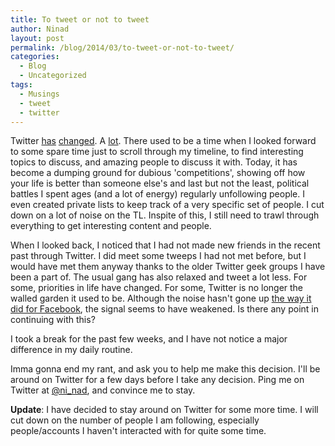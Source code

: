 ```yaml
---
title: To tweet or not to tweet
author: Ninad
layout: post
permalink: /blog/2014/03/to-tweet-or-not-to-tweet/
categories:
  - Blog
  - Uncategorized
tags:
  - Musings
  - tweet
  - twitter
---
```

Twitter [has](http://www.damemagazine.com/2014/02/06/i-did-not-sign-outrage "I did not sign on for outrage") [changed](http://www.mid-day.com/articles/mad-as-hell-and-cant-take-it-anymore/211551 "Twitter - Mad as Hell"). A [lot](https://twitter.com/surekhapillai/status/78121679053791233 "Surekha Pillai's musing"). There used to be a time when I looked forward to some spare time just to scroll through my timeline, to find interesting topics to discuss, and amazing people to discuss it with. Today, it has become a dumping ground for dubious 'competitions', showing off how your life is better than someone else's and last but not the least, political battles I spent ages (and a lot of energy) regularly unfollowing people. I even created private lists to keep track of a very specific set of people. I cut down on a lot of noise on the TL. Inspite of this, I still need to trawl through everything to get interesting content and people.

When I looked back, I noticed that I had not made new friends in the recent past through Twitter. I did meet some tweeps I had not met before, but I would have met them anyway thanks to the older Twitter geek groups I have been a part of. The usual gang has also relaxed and tweet a lot less. For some, priorities in life have changed. For some, Twitter is no longer the walled garden it used to be. Although the noise hasn't gone up [the way it did for Facebook][1], the signal seems to have weakened. Is there any point in continuing with this?

I took a break for the past few weeks, and I have not notice a major difference in my daily routine.

Imma gonna end my rant, and ask you to help me make this decision. I'll be around on Twitter for a few days before I take any decision. Ping me on Twitter at [@ni_nad](http://twitter.com/ni_nad "Ninad on Twitter"), and convince me to stay.

**Update**: I have decided to stay around on Twitter for some more time. I will cut down on the number of people I am following, especially people/accounts I haven't interacted with for quite some time.

 [1]: http://ninad.pundaliks.in/blog/2011/11/why-i-quit-facebook/ "Why I quit Facebook"
